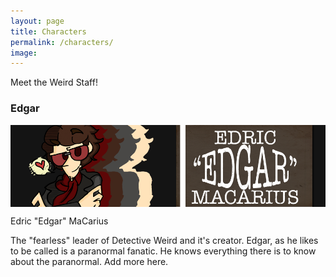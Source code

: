 ```yaml
---
layout: page
title: Characters
permalink: /characters/
image: 
---
```


Meet the Weird Staff!

### Edgar

<img src="/images/Edgar_Splash.png" alt="Edgar" align="center"/>

Edric "Edgar" MaCarius

The "fearless" leader of Detective Weird and it's creator. Edgar, as he likes to be called is a paranormal fanatic. He knows everything there is to know about the paranormal.
Add more here.